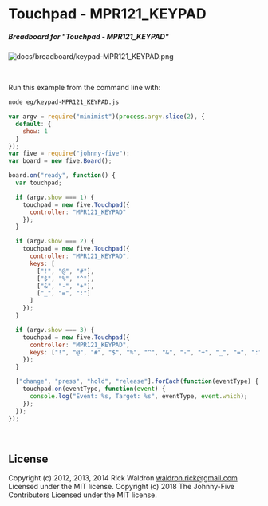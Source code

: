 <!--remove-start-->

# Touchpad - MPR121_KEYPAD

<!--remove-end-->






##### Breadboard for "Touchpad - MPR121_KEYPAD"



![docs/breadboard/keypad-MPR121_KEYPAD.png](breadboard/keypad-MPR121_KEYPAD.png)<br>

&nbsp;




Run this example from the command line with:
```bash
node eg/keypad-MPR121_KEYPAD.js
```


```javascript
var argv = require("minimist")(process.argv.slice(2), {
  default: {
    show: 1
  }
});
var five = require("johnny-five");
var board = new five.Board();

board.on("ready", function() {
  var touchpad;

  if (argv.show === 1) {
    touchpad = new five.Touchpad({
      controller: "MPR121_KEYPAD"
    });
  }

  if (argv.show === 2) {
    touchpad = new five.Touchpad({
      controller: "MPR121_KEYPAD",
      keys: [
        ["!", "@", "#"],
        ["$", "%", "^"],
        ["&", "-", "+"],
        ["_", "=", ":"]
      ]
    });
  }

  if (argv.show === 3) {
    touchpad = new five.Touchpad({
      controller: "MPR121_KEYPAD",
      keys: ["!", "@", "#", "$", "%", "^", "&", "-", "+", "_", "=", ":"]
    });
  }

  ["change", "press", "hold", "release"].forEach(function(eventType) {
    touchpad.on(eventType, function(event) {
      console.log("Event: %s, Target: %s", eventType, event.which);
    });
  });
});

```








&nbsp;

<!--remove-start-->

## License
Copyright (c) 2012, 2013, 2014 Rick Waldron <waldron.rick@gmail.com>
Licensed under the MIT license.
Copyright (c) 2018 The Johnny-Five Contributors
Licensed under the MIT license.

<!--remove-end-->
